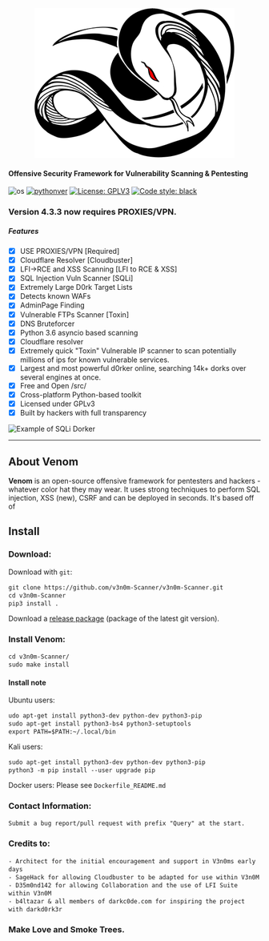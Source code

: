 <p align="center">
<img src="venom.png" alt="venom">
</p>

#### Offensive Security Framework for Vulnerability Scanning & Pentesting
![os](https://img.shields.io/badge/OS-Linux,%20Windows-green.svg)
[![pythonver](https://img.shields.io/badge/python-3.6%2B-green.svg)](https://www.python.org/downloads/release/python-3614)
[![License: GPLV3](https://img.shields.io/badge/License-GPLv3-green.svg)](https://www.gnu.org/licenses/gpl-3.0)
[![Code style: black](https://img.shields.io/badge/code%20style-black-000000.svg)](https://github.com/psf/black)

### Version 4.3.3 now requires PROXIES/VPN.

##### Features
- [x] USE PROXIES/VPN [Required]
- [x] Cloudflare Resolver [Cloudbuster]
- [x] LFI->RCE and XSS Scanning [LFI to RCE & XSS]
- [x] SQL Injection Vuln Scanner [SQLi]
- [x] Extremely Large D0rk Target Lists
- [x] Detects known WAFs
- [x] AdminPage Finding
- [x] Vulnerable FTPs Scanner [Toxin]
- [x] DNS Bruteforcer
- [x] Python 3.6 asyncio based scanning
- [x] Cloudflare resolver
- [x] Extremely quick "Toxin" Vulnerable IP scanner to scan potentially millions of ips for known vulnerable services.
- [x] Largest and most powerful d0rker online, searching 14k+ dorks over several engines at once.
- [x] Free and Open /src/
- [x] Cross-platform Python-based toolkit
- [x] Licensed under GPLv3
- [x] Built by hackers with full transparency

![Example of SQLi Dorker](https://github.com/v3n0m-Scanner/V3n0M-Scanner/blob/master/src/AnimatedDemo.gif?raw=true "Example of Dorker Features")

---

## About Venom
**Venom** is an open-source offensive framework for pentesters and hackers - whatever color hat they may wear. It uses strong techniques to perform SQL injection, XSS (new), CSRF and can be deployed in seconds. It's based off of 

## Install

### Download:

Download with `git`:
```term
git clone https://github.com/v3n0m-Scanner/v3n0m-Scanner.git
cd v3n0m-Scanner
pip3 install .
```

Download a [release package](https://github.com/brainfucksec/v3n0m-Scanner/tags) (package of the latest git version).

### Install Venom:
```term
cd v3n0m-Scanner/
sudo make install
```



#### Install note

Ubuntu users:
```term
udo apt-get install python3-dev python-dev python3-pip
sudo apt-get install python3-bs4 python3-setuptools
export PATH=$PATH:~/.local/bin

```

Kali users:
```term
sudo apt-get install python3-dev python-dev python3-pip
python3 -m pip install --user upgrade pip
```

Docker users:
Please see `Dockerfile_README.md`

### Contact Information:
    Submit a bug report/pull request with prefix "Query" at the start.

### Credits to:
    - Architect for the initial encouragement and support in V3n0ms early days
    - SageHack for allowing Cloudbuster to be adapted for use within V3n0M
    - D35m0nd142 for allowing Collaboration and the use of LFI Suite within V3n0M
    - b4ltazar & all members of darkc0de.com for inspiring the project with darkd0rk3r

### Make Love and Smoke Trees.
